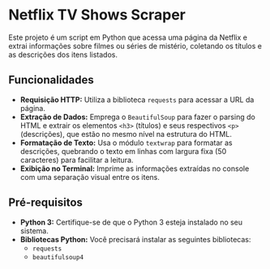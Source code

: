 # Netflix TV Shows Scraper

Este projeto é um script em Python que acessa uma página da Netflix e extrai informações sobre filmes ou séries de mistério, coletando os títulos e as descrições dos itens listados.

## Funcionalidades

- **Requisição HTTP:** Utiliza a biblioteca `requests` para acessar a URL da página.
- **Extração de Dados:** Emprega o `BeautifulSoup` para fazer o parsing do HTML e extrair os elementos `<h3>` (títulos) e seus respectivos `<p>` (descrições), que estão no mesmo nível na estrutura do HTML.
- **Formatação de Texto:** Usa o módulo `textwrap` para formatar as descrições, quebrando o texto em linhas com largura fixa (50 caracteres) para facilitar a leitura.
- **Exibição no Terminal:** Imprime as informações extraídas no console com uma separação visual entre os itens.

## Pré-requisitos

- **Python 3:** Certifique-se de que o Python 3 esteja instalado no seu sistema.
- **Bibliotecas Python:** Você precisará instalar as seguintes bibliotecas:
  - `requests`
  - `beautifulsoup4`
